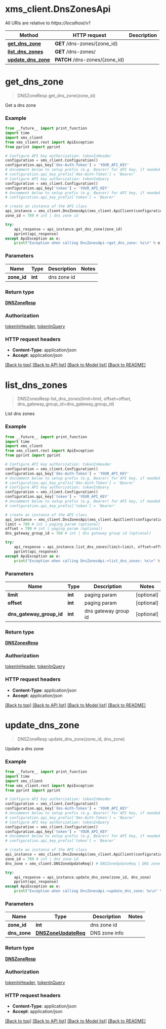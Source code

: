 # xms_client.DnsZonesApi

All URIs are relative to *https://localhost/v1*

Method | HTTP request | Description
------------- | ------------- | -------------
[**get_dns_zone**](DnsZonesApi.md#get_dns_zone) | **GET** /dns-zones/{zone_id} | 
[**list_dns_zones**](DnsZonesApi.md#list_dns_zones) | **GET** /dns-zones/ | 
[**update_dns_zone**](DnsZonesApi.md#update_dns_zone) | **PATCH** /dns-zones/{zone_id} | 


# **get_dns_zone**
> DNSZoneResp get_dns_zone(zone_id)



Get a dns zone

### Example
```python
from __future__ import print_function
import time
import xms_client
from xms_client.rest import ApiException
from pprint import pprint

# Configure API key authorization: tokenInHeader
configuration = xms_client.Configuration()
configuration.api_key['Xms-Auth-Token'] = 'YOUR_API_KEY'
# Uncomment below to setup prefix (e.g. Bearer) for API key, if needed
# configuration.api_key_prefix['Xms-Auth-Token'] = 'Bearer'
# Configure API key authorization: tokenInQuery
configuration = xms_client.Configuration()
configuration.api_key['token'] = 'YOUR_API_KEY'
# Uncomment below to setup prefix (e.g. Bearer) for API key, if needed
# configuration.api_key_prefix['token'] = 'Bearer'

# create an instance of the API class
api_instance = xms_client.DnsZonesApi(xms_client.ApiClient(configuration))
zone_id = 789 # int | dns zone id

try:
    api_response = api_instance.get_dns_zone(zone_id)
    pprint(api_response)
except ApiException as e:
    print("Exception when calling DnsZonesApi->get_dns_zone: %s\n" % e)
```

### Parameters

Name | Type | Description  | Notes
------------- | ------------- | ------------- | -------------
 **zone_id** | **int**| dns zone id | 

### Return type

[**DNSZoneResp**](DNSZoneResp.md)

### Authorization

[tokenInHeader](../README.md#tokenInHeader), [tokenInQuery](../README.md#tokenInQuery)

### HTTP request headers

 - **Content-Type**: application/json
 - **Accept**: application/json

[[Back to top]](#) [[Back to API list]](../README.md#documentation-for-api-endpoints) [[Back to Model list]](../README.md#documentation-for-models) [[Back to README]](../README.md)

# **list_dns_zones**
> DNSZonesResp list_dns_zones(limit=limit, offset=offset, dns_gateway_group_id=dns_gateway_group_id)



List dns zones

### Example
```python
from __future__ import print_function
import time
import xms_client
from xms_client.rest import ApiException
from pprint import pprint

# Configure API key authorization: tokenInHeader
configuration = xms_client.Configuration()
configuration.api_key['Xms-Auth-Token'] = 'YOUR_API_KEY'
# Uncomment below to setup prefix (e.g. Bearer) for API key, if needed
# configuration.api_key_prefix['Xms-Auth-Token'] = 'Bearer'
# Configure API key authorization: tokenInQuery
configuration = xms_client.Configuration()
configuration.api_key['token'] = 'YOUR_API_KEY'
# Uncomment below to setup prefix (e.g. Bearer) for API key, if needed
# configuration.api_key_prefix['token'] = 'Bearer'

# create an instance of the API class
api_instance = xms_client.DnsZonesApi(xms_client.ApiClient(configuration))
limit = 789 # int | paging param (optional)
offset = 789 # int | paging param (optional)
dns_gateway_group_id = 789 # int | dns gateway group id (optional)

try:
    api_response = api_instance.list_dns_zones(limit=limit, offset=offset, dns_gateway_group_id=dns_gateway_group_id)
    pprint(api_response)
except ApiException as e:
    print("Exception when calling DnsZonesApi->list_dns_zones: %s\n" % e)
```

### Parameters

Name | Type | Description  | Notes
------------- | ------------- | ------------- | -------------
 **limit** | **int**| paging param | [optional] 
 **offset** | **int**| paging param | [optional] 
 **dns_gateway_group_id** | **int**| dns gateway group id | [optional] 

### Return type

[**DNSZonesResp**](DNSZonesResp.md)

### Authorization

[tokenInHeader](../README.md#tokenInHeader), [tokenInQuery](../README.md#tokenInQuery)

### HTTP request headers

 - **Content-Type**: application/json
 - **Accept**: application/json

[[Back to top]](#) [[Back to API list]](../README.md#documentation-for-api-endpoints) [[Back to Model list]](../README.md#documentation-for-models) [[Back to README]](../README.md)

# **update_dns_zone**
> DNSZoneResp update_dns_zone(zone_id, dns_zone)



Update a dns zone

### Example
```python
from __future__ import print_function
import time
import xms_client
from xms_client.rest import ApiException
from pprint import pprint

# Configure API key authorization: tokenInHeader
configuration = xms_client.Configuration()
configuration.api_key['Xms-Auth-Token'] = 'YOUR_API_KEY'
# Uncomment below to setup prefix (e.g. Bearer) for API key, if needed
# configuration.api_key_prefix['Xms-Auth-Token'] = 'Bearer'
# Configure API key authorization: tokenInQuery
configuration = xms_client.Configuration()
configuration.api_key['token'] = 'YOUR_API_KEY'
# Uncomment below to setup prefix (e.g. Bearer) for API key, if needed
# configuration.api_key_prefix['token'] = 'Bearer'

# create an instance of the API class
api_instance = xms_client.DnsZonesApi(xms_client.ApiClient(configuration))
zone_id = 789 # int | dns zone id
dns_zone = xms_client.DNSZoneUpdateReq() # DNSZoneUpdateReq | DNS zone info

try:
    api_response = api_instance.update_dns_zone(zone_id, dns_zone)
    pprint(api_response)
except ApiException as e:
    print("Exception when calling DnsZonesApi->update_dns_zone: %s\n" % e)
```

### Parameters

Name | Type | Description  | Notes
------------- | ------------- | ------------- | -------------
 **zone_id** | **int**| dns zone id | 
 **dns_zone** | [**DNSZoneUpdateReq**](DNSZoneUpdateReq.md)| DNS zone info | 

### Return type

[**DNSZoneResp**](DNSZoneResp.md)

### Authorization

[tokenInHeader](../README.md#tokenInHeader), [tokenInQuery](../README.md#tokenInQuery)

### HTTP request headers

 - **Content-Type**: application/json
 - **Accept**: application/json

[[Back to top]](#) [[Back to API list]](../README.md#documentation-for-api-endpoints) [[Back to Model list]](../README.md#documentation-for-models) [[Back to README]](../README.md)

